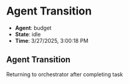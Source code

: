 # Agent Transition

- **Agent**: budget
- **State**: idle
- **Time**: 3/27/2025, 3:00:18 PM

## Agent Transition

Returning to orchestrator after completing task

